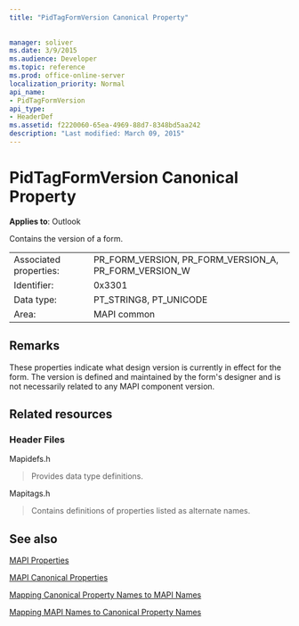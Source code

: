 ```yaml
---
title: "PidTagFormVersion Canonical Property"
 
 
manager: soliver
ms.date: 3/9/2015
ms.audience: Developer
ms.topic: reference
ms.prod: office-online-server
localization_priority: Normal
api_name:
- PidTagFormVersion
api_type:
- HeaderDef
ms.assetid: f2220060-65ea-4969-88d7-8348bd5aa242
description: "Last modified: March 09, 2015"
---
```


# PidTagFormVersion Canonical Property

  
  
**Applies to**: Outlook 
  
Contains the version of a form. 
  
|||
|:-----|:-----|
|Associated properties:  <br/> |PR_FORM_VERSION, PR_FORM_VERSION_A, PR_FORM_VERSION_W  <br/> |
|Identifier:  <br/> |0x3301  <br/> |
|Data type:  <br/> |PT_STRING8, PT_UNICODE  <br/> |
|Area:  <br/> |MAPI common  <br/> |
   
## Remarks

These properties indicate what design version is currently in effect for the form. The version is defined and maintained by the form's designer and is not necessarily related to any MAPI component version. 
  
## Related resources

### Header Files

Mapidefs.h
  
> Provides data type definitions.
    
Mapitags.h
  
> Contains definitions of properties listed as alternate names.
    
## See also



[MAPI Properties](mapi-properties.md)
  
[MAPI Canonical Properties](mapi-canonical-properties.md)
  
[Mapping Canonical Property Names to MAPI Names](mapping-canonical-property-names-to-mapi-names.md)
  
[Mapping MAPI Names to Canonical Property Names](mapping-mapi-names-to-canonical-property-names.md)

